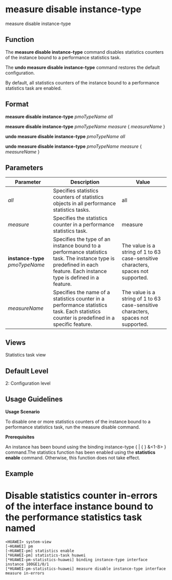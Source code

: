 measure disable instance-type
=============================

measure disable instance-type

Function
--------



The **measure disable instance-type** command disables statistics counters of the instance bound to a performance statistics task.

The **undo measure disable instance-type** command restores the default configuration.



By default, all statistics counters of the instance bound to a performance statistics task are enabled.


Format
------

**measure disable instance-type** *pmoTypeName* *all*

**measure disable instance-type** *pmoTypeName* *measure* { *measureName* }

**undo measure disable instance-type** *pmoTypeName* *all*

**undo measure disable instance-type** *pmoTypeName* *measure* { *measureName* }


Parameters
----------

| Parameter | Description | Value |
| --- | --- | --- |
| *all* | Specifies statistics counters of statistics objects in all performance statistics tasks. | all |
| *measure* | Specifies the statistics counter in a performance statistics task. | measure |
| **instance-type** *pmoTypeName* | Specifies the type of an instance bound to a performance statistics task. The instance type is predefined in each feature. Each instance type is defined in a feature. | The value is a string of 1 to 63 case-sensitive characters, spaces not supported. |
| *measureName* | Specifies the name of a statistics counter in a performance statistics task. Each statistics counter is predefined in a specific feature. | The value is a string of 1 to 63 case-sensitive characters, spaces not supported. |



Views
-----

Statistics task view


Default Level
-------------

2: Configuration level


Usage Guidelines
----------------

**Usage Scenario**

To disable one or more statistics counters of the instance bound to a performance statistics task, run the measure disable command.

**Prerequisites**

An instance has been bound using the binding instance-type <instance-type> { <all> | <instance> { <vpn-instance-name> } &<1-8> } command.The statistics function has been enabled using the **statistics enable** command. Otherwise, this function does not take effect.


Example
-------

# Disable statistics counter in-errors of the interface instance bound to the performance statistics task named
```
<HUAWEI> system-view
[~HUAWEI] pm
[~HUAWEI-pm] statistics enable
[*HUAWEI-pm] statistics-task huawei
[*HUAWEI-pm-statistics-huawei] binding instance-type interface instance 100GE1/0/1
[*HUAWEI-pm-statistics-huawei] measure disable instance-type interface measure in-errors

```